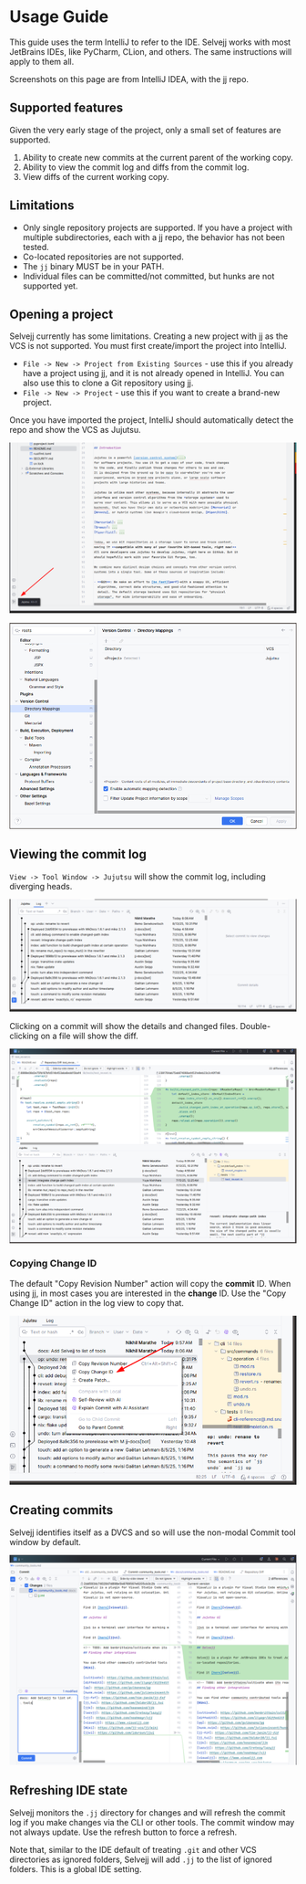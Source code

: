 # Usage Guide

This guide uses the term IntelliJ to refer to the IDE. Selvejj works with most JetBrains IDEs, like PyCharm, CLion, and
others. The same instructions will apply to them all.

Screenshots on this page are from IntelliJ IDEA, with the jj repo.

## Supported features

Given the very early stage of the project, only a small set of features are supported.

1. Ability to create new commits at the current parent of the working copy.
2. Ability to view the commit log and diffs from the commit log.
3. View diffs of the current working copy.

## Limitations

* Only single repository projects are supported. If you have a project with multiple subdirectories, each with a jj
  repo, the behavior has not been tested.
* Co-located repositories are not supported.
* The `jj` binary MUST be in your PATH.
* Individual files can be committed/not committed, but hunks are not supported yet.

## Opening a project

Selvejj currently has some limitations. Creating a new project with jj as the VCS is not supported. You must first
create/import the project into IntelliJ.

* `File -> New -> Project from Existing Sources` - use this if you already have a project using jj, and it is not already opened in IntelliJ. You can also use this to clone a Git repository using jj.
* `File -> New -> Project` - use this if you want to create a brand-new project.

Once you have imported the project, IntelliJ should automatically detect the repo and show the VCS as Jujutsu.

![Project identified as using Jujutsu](screenshots/vcs-identifier-tooltip.png)

![Project Directory Mappings identifying Jujutsu](screenshots/vcs-directory-mappings.png)

## Viewing the commit log

`View -> Tool Window -> Jujutsu` will show the commit log, including diverging heads.

![Commit log](screenshots/vcs-log-view.png)

Clicking on a commit will show the details and changed files. Double-clicking on a file will show the diff.

![Viewing changes from a specific commit](screenshots/vcs-log-diff.png)

### Copying Change ID

The default "Copy Revision Number" action will copy the **commit** ID. When using jj, in most cases you are interested in the **change** ID. Use the "Copy Change ID" action in the log view to copy that.

![Copying a change ID](screenshots/vcs-copy-change.png)

## Creating commits

Selvejj identifies itself as a DVCS and so will use the non-modal Commit tool window by default.

![Committing changes](screenshots/vcs-commit.png)

## Refreshing IDE state

Selvejj monitors the `.jj` directory for changes and will refresh the commit log if you make changes via the CLI or other
tools. The commit window may not always update. Use the refresh button to force a refresh.

Note that, similar to the IDE default of treating `.git` and other VCS directories as ignored folders, Selvejj will add
`.jj` to the list of ignored folders.
This is a global IDE setting.